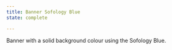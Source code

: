 ```yaml
---
title: Banner Sofology Blue
state: complete

---
```

Banner with a solid background colour using the Sofology Blue.